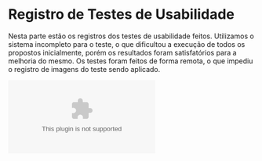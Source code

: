 # Registro de Testes de Usabilidade

Nesta parte estão os registros dos testes de usabilidade feitos. Utilizamos o sistema incompleto para o teste, o que dificultou a execução de todos os propostos inicialmente, porém os resultados foram satisfatórios para a melhoria do mesmo. 
Os testes foram feitos de forma remota, o que impediu o registro de imagens do teste sendo aplicado.

![Registro de Teste de Usabilidade.xlsx](https://github.com/ICEI-PUC-Minas-PMV-ADS/pmv-ads-2022-2-e2-proj-int-t3-e-friender/files/9896239/Registro.de.Teste.de.Usabilidade.xlsx)
